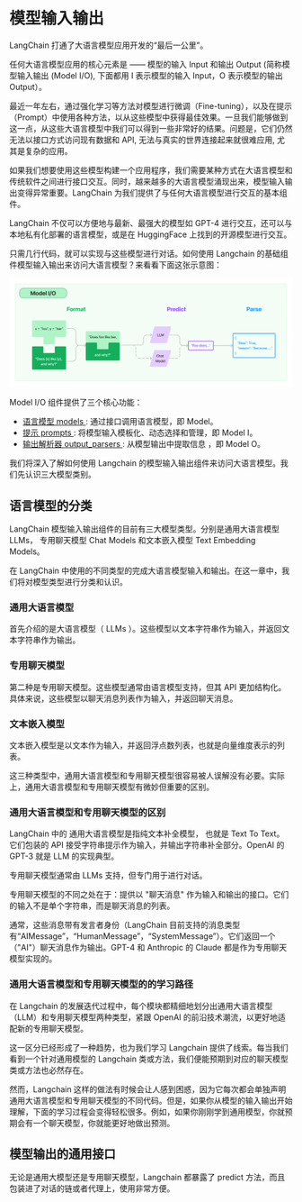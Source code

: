 # 模型输入输出

LangChain 打通了大语言模型应用开发的“最后一公里”。

任何大语言模型应用的核心元素是 —— 模型的输入 Input 和输出 Output (简称模型输入输出 (Model I/O), 下面都用 I 表示模型的输入 Input，O 表示模型的输出 Output）。

最近一年左右，通过强化学习等方法对模型进行微调（Fine-tuning），以及在提示（Prompt）中使用各种方法，以从这些模型中获得最佳效果。一旦我们能够做到这一点，从这些大语言模型中我们可以得到一些非常好的结果。问题是，它们仍然无法以接口方式访问现有数据和 API, 无法与真实的世界连接起来就很难应用, 尤其是复杂的应用。

如果我们想要使用这些模型构建一个应用程序，我们需要某种方式在大语言模型和传统软件之间进行接口交互。同时，越来越多的大语言模型涌现出来，模型输入输出变得异常重要。LangChain 为我们提供了与任何大语言模型进行交互的基本组件。

LangChain 不仅可以方便地与最新、最强大的模型如 GPT-4 进行交互，还可以与本地私有化部署的语言模型，或是在 HuggingFace 上找到的开源模型进行交互。

只需几行代码，就可以实现与这些模型进行对话。如何使用 Langchain 的基础组件模型输入输出来访问大语言模型？来看看下面这张示意图：

![ model_io 图示](/img/model_io.jpg)

Model I/O 组件提供了三个核心功能：

- [语言模型 models ](/docs/modules/model_io/models/): 通过接口调用语言模型，即 Model。
- [提示 prompts ](/docs/modules/model_io/prompts/): 将模型输入模板化、动态选择和管理，即 Model I。
- [输出解析器 output_parsers ](/docs/modules/model_io/output_parsers/): 从模型输出中提取信息 ，即 Model O。


我们将深入了解如何使用 Langchain 的模型输入输出组件来访问大语言模型。我们先认识三大模型类别。


## 语言模型的分类

LangChain 模型输入输出组件的目前有三大模型类型。分别是通用大语言模型 LLMs， 专用聊天模型 Chat Models 和文本嵌入模型 Text Embedding Models。

在 LangChain 中使用的不同类型的完成大语言模型输入和输出。在这一章中，我们将对模型类型进行分类和认识。

### 通用大语言模型

首先介绍的是大语言模型（ LLMs ）。这些模型以文本字符串作为输入，并返回文本字符串作为输出。

### 专用聊天模型

第二种是专用聊天模型。这些模型通常由语言模型支持，但其 API 更加结构化。具体来说，这些模型以聊天消息列表作为输入，并返回聊天消息。

### 文本嵌入模型

文本嵌入模型是以文本作为输入，并返回浮点数列表，也就是向量维度表示的列表。

这三种类型中，通用大语言模型和专用聊天模型很容易被人误解没有必要。实际上，通用大语言模型和专用聊天模型有微妙但重要的区别。

###  通用大语言模型和专用聊天模型的区别

LangChain 中的 通用大语言模型是指纯文本补全模型， 也就是 Text To Text。
它们包装的 API 接受字符串提示作为输入，并输出字符串补全部分。OpenAI 的 GPT-3 就是 LLM 的实现典型。

专用聊天模型通常由 LLMs 支持，但专门用于进行对话。

专用聊天模型的不同之处在于：提供以 "聊天消息" 作为输入和输出的接口。它们的输入不是单个字符串，而是聊天消息的列表。

通常，这些消息带有发言者身份（LangChain 目前支持的消息类型有“AIMessage”，“HumanMessage”，“SystemMessage”）。它们返回一个（"AI"）聊天消息作为输出。GPT-4 和 Anthropic 的 Claude 都是作为专用聊天模型实现的。


###  通用大语言模型和专用聊天模型的的学习路径


在 Langchain 的发展迭代过程中，每个模块都精细地划分出通用大语言模型（LLM）和专用聊天模型两种类型，紧跟 OpenAI 的前沿技术潮流，以更好地适配新的专用聊天模型。

这一区分已经形成了一种趋势，也为我们学习 Langchain 提供了线索。每当我们看到一个针对通用模型的 Langchain 类或方法，我们便能预期到对应的聊天模型类或方法也必然存在。

然而，Langchain 这样的做法有时候会让人感到困惑，因为它每次都会单独声明通用大语言模型和专用聊天模型的不同代码。但是，如果你从模型的输入输出开始理解，下面的学习过程会变得轻松很多。例如，如果你刚刚学到通用模型，你就预期会有一个聊天模型，你就能更好地做出预测。


## 模型输出的通用接口

无论是通用大模型还是专用聊天模型，Langchain 都暴露了 predict 方法，而且包装进了对话的链或者代理上，使用非常方便。



